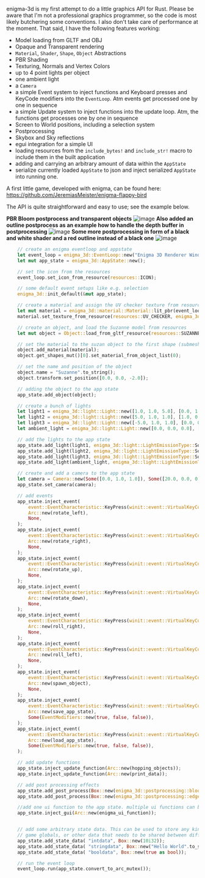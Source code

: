 enigma-3d is my first attempt to do a little graphics API for Rust.
Please be aware that I'm not a professional graphics programmer, so the code is most likely butchering some conventions. I also don't take care of performance at the moment. That said, I have the following features working:

- Model loading from GLTF and OBJ
- Opaque and Transparent rendering
- `Material`, `Shader`, `Shape`, `Object` Abstractions
- PBR Shading
- Texturing, Normals and Vertex Colors
- up to 4 point lights per object
- one ambient light
- a `Camera`
- a simple Event system to inject functions and Keyboard presses and KeyCode modifiers into the `EventLoop`. Atm events get processed one by one in sequence
- a simple Update system to inject functions into the update loop. Atm, the functions get processes one by one in sequence
- Screen to World positions, including a selection system
- Postprocessing
- Skybox and Sky reflections
- egui integration for a simple UI
- loading resources from the `include_bytes!` and `include_str!` macro to include them in the built application
- adding and carrying an arbitrary amount of data within the `AppState`
- serialize currently loaded `AppState` to json and inject serialized `AppState` into running one.


A first little game, developed with enigma, can be found here: https://github.com/JeremiasMeister/enigma-flappy-bird

The API is quite straightforward and easy to use; see the example below.

**PBR Bloom postprocess and transparent objects**
![image](https://github.com/JeremiasMeister/enigma/assets/85162425/1d465331-c442-4c95-a472-ecfb9e58950c)
**Also added an outline postprocess as an example how to handle the depth buffer in postprocessing**
![image](https://github.com/JeremiasMeister/enigma/assets/19373094/75aac3e0-50d9-42cf-b896-b727289189e9)
**Some more postprocessing in form of a black and white shader and a red outline instead of a black one**
![image](https://github.com/JeremiasMeister/enigma/assets/19373094/9003a00e-f52c-4692-b7b7-e387b780d456)

```rust
    // create an enigma eventloop and appstate
    let event_loop = enigma_3d::EventLoop::new("Enigma 3D Renderer Window", 1080, 720);
    let mut app_state = enigma_3d::AppState::new();

    // set the icon from the resources
    event_loop.set_icon_from_resource(resources::ICON);

    // some default event setups like e.g. selection
    enigma_3d::init_default(&mut app_state);

    // create a material and assign the UV checker texture from resources
    let mut material = enigma_3d::material::Material::lit_pbr(event_loop.get_display_clone(), false);
    material.set_texture_from_resource(resources::UV_CHECKER, enigma_3d::material::TextureType::Albedo);

    // create an object, and load the Suzanne model from resources
    let mut object = Object::load_from_gltf_resource(resources::SUZANNE);

    // set the material to the suzan object to the first shape (submesh) slot
    object.add_material(material);
    object.get_shapes_mut()[0].set_material_from_object_list(0);

    // set the name and position of the object
    object.name = "Suzanne".to_string();
    object.transform.set_position([0.0, 0.0, -2.0]);

    // adding the object to the app state
    app_state.add_object(object);

    // create a bunch of lights
    let light1 = enigma_3d::light::Light::new([1.0, 1.0, 5.0], [0.0, 1.0, 0.0], 100.0, Some([1.0,0.0,0.0]), false);
    let light2 = enigma_3d::light::Light::new([5.0, 1.0, 1.0], [1.0, 0.0, 0.0], 100.0, None, false);
    let light3 = enigma_3d::light::Light::new([-5.0, 1.0, 1.0], [0.0, 0.0, 1.0], 100.0, None, false);
    let ambient_light = enigma_3d::light::Light::new([0.0, 0.0, 0.0], [1.0, 1.0, 1.0], 0.1, None, false);

    // add the lights to the app state
    app_state.add_light(light1, enigma_3d::light::LightEmissionType::Source);
    app_state.add_light(light2, enigma_3d::light::LightEmissionType::Source);
    app_state.add_light(light3, enigma_3d::light::LightEmissionType::Source);
    app_state.add_light(ambient_light, enigma_3d::light::LightEmissionType::Ambient); // only one ambient light is supported atm

    // create and add a camera to the app state
    let camera = Camera::new(Some([0.0, 1.0, 1.0]), Some([20.0, 0.0, 0.0]), Some(90.0), Some(16. / 9.), Some(0.01), Some(1024.));
    app_state.set_camera(camera);

    // add events
    app_state.inject_event(
        event::EventCharacteristic::KeyPress(winit::event::VirtualKeyCode::A),
        Arc::new(rotate_left),
        None,
    );
    app_state.inject_event(
        event::EventCharacteristic::KeyPress(winit::event::VirtualKeyCode::D),
        Arc::new(rotate_right),
        None,
    );
    app_state.inject_event(
        event::EventCharacteristic::KeyPress(winit::event::VirtualKeyCode::W),
        Arc::new(rotate_up),
        None,
    );
    app_state.inject_event(
        event::EventCharacteristic::KeyPress(winit::event::VirtualKeyCode::S),
        Arc::new(rotate_down),
        None,
    );
    app_state.inject_event(
        event::EventCharacteristic::KeyPress(winit::event::VirtualKeyCode::E),
        Arc::new(roll_right),
        None,
    );
    app_state.inject_event(
        event::EventCharacteristic::KeyPress(winit::event::VirtualKeyCode::Q),
        Arc::new(roll_left),
        None,
    );
    app_state.inject_event(
        event::EventCharacteristic::KeyPress(winit::event::VirtualKeyCode::Space),
        Arc::new(spawn_object),
        None,
    );
    app_state.inject_event(
        event::EventCharacteristic::KeyPress(winit::event::VirtualKeyCode::S),
        Arc::new(save_app_state),
        Some(EventModifiers::new(true, false, false)),
    );
    app_state.inject_event(
        event::EventCharacteristic::KeyPress(winit::event::VirtualKeyCode::O),
        Arc::new(load_app_state),
        Some(EventModifiers::new(true, false, false)),
    );

    // add update functions
    app_state.inject_update_function(Arc::new(hopping_objects));
    app_state.inject_update_function(Arc::new(print_data));

    // add post processing effects
    app_state.add_post_process(Box::new(enigma_3d::postprocessing::bloom::Bloom::new(&event_loop.display.clone(), 0.9, 15)));
    app_state.add_post_process(Box::new(enigma_3d::postprocessing::edge::Edge::new(&event_loop.display.clone(), 0.8, [1.0, 0.0, 0.0])));

    //add one ui function to the app state. multiple ui functions can be added modularly
    app_state.inject_gui(Arc::new(enigma_ui_function));


    // add some arbitrary state data. This can be used to store any kind of data in the app state
    // game globals, or other data that needs to be shared between different parts of the application
    app_state.add_state_data( "intdata", Box::new(10i32));
    app_state.add_state_data( "stringdata", Box::new("Hello World".to_string() as String));
    app_state.add_state_data( "booldata", Box::new(true as bool));

    // run the event loop
    event_loop.run(app_state.convert_to_arc_mutex());
```
